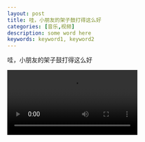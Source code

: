 ```yaml
---
layout: post
title: 哇，小朋友的架子鼓打得这么好
categories: [音乐,视频]
description: some word here
keywords: keyword1, keyword2
---
```


哇，小朋友的架子鼓打得这么好  


<video><source src="https://txmov2.a.yximgs.com/bs2/newWatermark/MjY0MjE1NjY1MTk_zh_3.mp4" x5-video-player-type="h5" x5-video-player-fullscreen="true" x5-video-orientation="portrait" type="video/mp4"></video>
